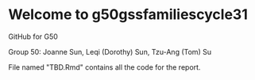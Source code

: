 # Welcome to g50gssfamiliescycle31
GitHub for G50

Group 50: Joanne Sun, Leqi (Dorothy) Sun, Tzu-Ang (Tom) Su

File named "TBD.Rmd" contains all the code for the report. 